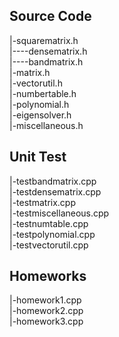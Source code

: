## Source Code  
|-squarematrix.h  
|----densematrix.h  
|----bandmatrix.h  
|-matrix.h  
|-vectorutil.h  
|-numbertable.h  
|-polynomial.h  
|-eigensolver.h  
|-miscellaneous.h  

## Unit Test  
|-testbandmatrix.cpp  
|-testdensematrix.cpp  
|-testmatrix.cpp  
|-testmiscellaneous.cpp  
|-testnumtable.cpp  
|-testpolynomial.cpp  
|-testvectorutil.cpp  

## Homeworks  
|-homework1.cpp  
|-homework2.cpp  
|-homework3.cpp  
